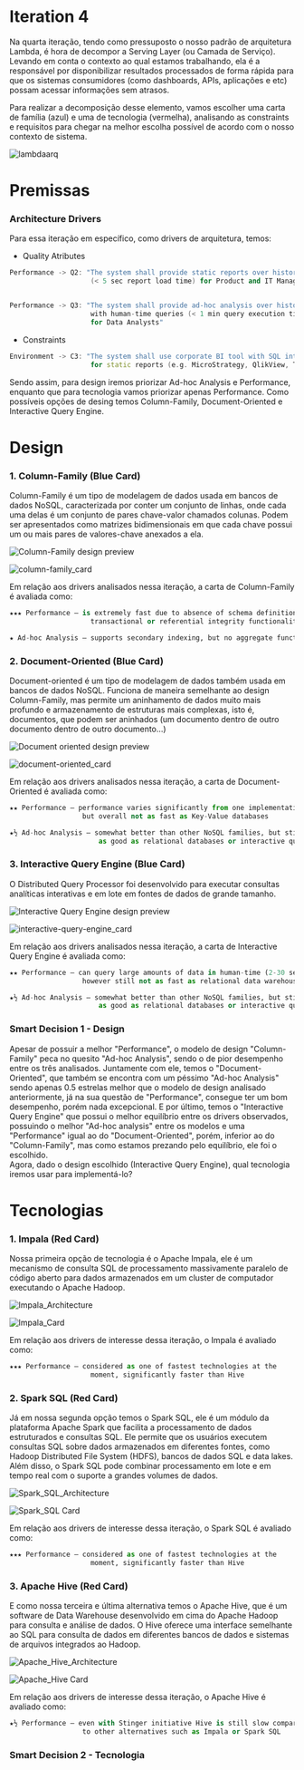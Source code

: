 # Iteration 4

Na quarta iteração, tendo como pressuposto o nosso padrão de arquitetura Lambda, é hora de decompor a Serving Layer (ou Camada de Serviço).
Levando em conta o contexto ao qual estamos trabalhando, ela é a responsável por disponibilizar resultados processados de forma rápida para que os sistemas consumidores (como dashboards, APIs, aplicações e etc) possam acessar informações sem atrasos.

Para realizar a decomposição desse elemento, vamos escolher uma carta de família (azul) e uma de tecnologia (vermelha), analisando as constraints e 
requisitos para chegar na melhor escolha possível de acordo com o nosso contexto de sistema.

![lambdaarq](https://github.com/user-attachments/assets/37053cbb-5a65-4b60-856b-9f52a7c53a4a)

# Premissas
### Architecture Drivers
Para essa iteração em específico, como drivers de arquitetura, temos:
* Quality Atributes
```cpp  
Performance -> Q2: "The system shall provide static reports over historical data
                    (< 5 sec report load time) for Product and IT Managers."


Performance -> Q3: "The system shall provide ad-hoc analysis over historical data 
                    with human-time queries (< 1 min query execution time) historical
                    for Data Analysts" 
```
* Constraints
```cpp  
Environment -> C3: "The system shall use corporate BI tool with SQL interface
                    for static reports (e.g. MicroStrategy, QlikView, Tableau)"
```
Sendo assim, para design iremos priorizar Ad-hoc Analysis e Performance, enquanto que para tecnologia vamos priorizar apenas Performance.
Como possíveis opções de desing temos Column-Family, Document-Oriented e Interactive Query Engine.

# Design
### 1. Column-Family (Blue Card)
Column-Family é um tipo de modelagem de dados usada em bancos de dados NoSQL, caracterizada por conter um conjunto de linhas,
onde cada uma delas é um conjunto de pares chave-valor chamados colunas. Podem ser apresentados como matrizes bidimensionais em que
cada chave possui um ou mais pares de valores-chave anexados a ela.

![Column-Family design preview](https://studio3t.com/wp-content/uploads/2017/12/cassandra-column-family-example-1024x608.png)

![column-family_card](https://github.com/user-attachments/assets/c9a8e586-ba59-4eae-8e68-e12d8f1d6dcb)

Em relação aos drivers analisados nessa iteração, a carta de Column-Family é avaliada como:
```python
★★★ Performance – is extremely fast due to absence of schema definition, relational,
                    transactional or referential integrity functionality

★ Ad-hoc Analysis – supports secondary indexing, but no aggregate functions
```

### 2. Document-Oriented (Blue Card)
Document-oriented é um tipo de modelagem de dados também usada em bancos de dados NoSQL. Funciona de maneira semelhante ao design
Column-Family, mas permite um aninhamento de dados muito mais profundo e armazenamento de estruturas mais complexas, isto é,
documentos, que podem ser aninhados (um documento dentro de outro documento dentro de outro documento...)

![Document oriented design preview](https://devsblog.home.blog/wp-content/uploads/2019/04/9-document-oriented-databases-11-638-1.jpg)

![document-oriented_card](https://github.com/user-attachments/assets/00db24ff-ab0a-48ea-8021-4f8ce869b8e8)

Em relação aos drivers analisados nessa iteração, a carta de Document-Oriented é avaliada como:
```python
★★ Performance – performance varies significantly from one implementation to the next,
                  but overall not as fast as Key-Value databases

★½ Ad-hoc Analysis – somewhat better than other NoSQL families, but still not
                      as good as relational databases or interactive query engines
```

### 3. Interactive Query Engine (Blue Card)
O Distributed Query Processor foi desenvolvido para executar consultas analíticas interativas e em lote em fontes de dados de grande tamanho.

![Interactive Query Engine design preview](https://github.com/user-attachments/assets/dbeabd23-4914-4ed9-97b1-96053ee31e3b)

![interactive-query-engine_card](https://github.com/user-attachments/assets/728e2329-fdff-4807-a6ed-85a2cf33dd5b)

Em relação aos drivers analisados nessa iteração, a carta de Interactive Query Engine é avaliada como:
```python
★★ Performance – can query large amounts of data in human-time (2-30 seconds),
                  however still not as fast as relational data warehouse

★½ Ad-hoc Analysis – somewhat better than other NoSQL families, but still not
                      as good as relational databases or interactive query engines
```

### Smart Decision 1 - Design
Apesar de possuir a melhor "Performance", o modelo de design "Column-Family" peca no quesito "Ad-hoc Analysis", sendo o de pior desempenho entre os três analisados. Juntamente com ele, temos o "Document-Oriented", que também se encontra com um péssimo "Ad-hoc Analysis" sendo apenas 0.5 estrelas melhor que o modelo de design analisado anteriormente, já na sua questão de "Performance", consegue ter um bom desempenho, porém nada excepcional. E por último, temos o "Interactive Query Engine" que possui o melhor equilíbrio entre os drivers observados, possuindo o melhor "Ad-hoc analysis" entre os modelos e uma "Performance" igual ao do "Document-Oriented", porém, inferior ao do "Column-Family", mas como estamos prezando pelo equilíbrio, ele foi o escolhido.  
Agora, dado o design escolhido (Interactive Query Engine), qual tecnologia iremos usar para implementá-lo?

# Tecnologias
### 1. Impala (Red Card)
Nossa primeira opção de tecnologia é o Apache Impala, ele é um mecanismo de consulta SQL de processamento massivamente paralelo de código aberto para dados armazenados em um cluster de computador executando o Apache Hadoop.

![Impala_Architecture](https://github.com/user-attachments/assets/1c2dc786-0a6e-4a65-8d29-b2bd0c2765dc)

![Impala_Card](https://github.com/user-attachments/assets/394a2267-1d44-4646-b030-e2649c30afa5)

Em relação aos drivers de interesse dessa iteração, o Impala é avaliado como:
```python
★★★ Performance – considered as one of fastest technologies at the 
                    moment, significantly faster than Hive 
```

### 2. Spark SQL (Red Card)
Já em nossa segunda opção temos o Spark SQL, ele é um módulo da plataforma Apache Spark que facilita a processamento de dados estruturados e consultas SQL. Ele permite que os usuários executem consultas SQL sobre dados armazenados em diferentes fontes, como Hadoop Distributed File System (HDFS), bancos de dados SQL e data lakes. Além disso, o Spark SQL pode combinar processamento em lote e em tempo real com o suporte a grandes volumes de dados.

![Spark_SQL_Architecture](https://github.com/user-attachments/assets/978db9be-b282-4715-bfec-2f3c9d76ea06)

![Spark_SQL Card](https://github.com/user-attachments/assets/30195636-e324-43bc-976e-d4165895c109)

Em relação aos drivers de interesse dessa iteração, o Spark SQL é avaliado como:
```python
★★★ Performance – considered as one of fastest technologies at the 
                    moment, significantly faster than Hive
```

### 3. Apache Hive (Red Card)
E como nossa terceira e última alternativa temos o Apache Hive, que é um software de Data Warehouse desenvolvido em cima do Apache Hadoop para consulta e análise de dados. O Hive oferece uma interface semelhante ao SQL para consulta de dados em diferentes bancos de dados e sistemas de arquivos integrados ao Hadoop.

![Apache_Hive_Architecture](https://github.com/user-attachments/assets/73dd8920-3932-413e-8999-56c3ede291de)

![Apache_Hive Card](https://github.com/user-attachments/assets/dcf4ba2e-4c64-496d-b296-acb29f115968)


Em relação aos drivers de interesse dessa iteração, o Apache Hive é avaliado como:
```python
★½ Performance – even with Stinger initiative Hive is still slow compared 
                  to other alternatives such as Impala or Spark SQL
```

### Smart Decision 2 - Tecnologia
